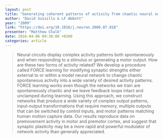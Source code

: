 ```yaml
---
layout: post
title: "Generating coherent patterns of activity from chaotic neural networks"
author: "David Sussillo & LF Abbott"
year: "2009"
link: "https://doi.org/10.1016/j.neuron.2009.07.018"
presenter: "Matthew Chalk"
date: 2016-04-06 09:30:00 +0200
categories: article
---
```


> Neural circuits display complex activity patterns both spontaneously and when
> responding to a stimulus or generating a motor output. How are these two forms
> of activity related? We develop a procedure called FORCE learning for
> modifying synaptic strengths either external to or within a model neural
> network to change chaotic spontaneous activity into a wide variety of desired
> activity patterns. FORCE learning works even though the networks we train are
> spontaneously chaotic and we leave feedback loops intact and unclamped during
> learning. Using this approach, we construct networks that produce a wide
> variety of complex output patterns, input-output transformations that require
> memory, multiple outputs that can be switched by control inputs, and motor
> patterns matching human motion capture data. Our results reproduce data on
> premovement activity in motor and premotor cortex, and suggest that synaptic
> plasticity may be a more rapid and powerful modulator of network activity than
> generally appreciated.
